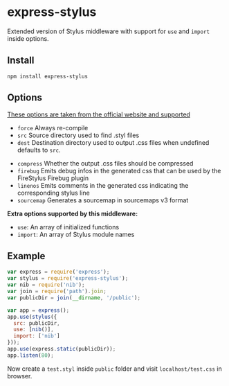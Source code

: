 # express-stylus
Extended version of Stylus middleware with support for `use` and `import` inside options.

## Install
```
npm install express-stylus
```

## Options

[These options are taken from the official website and supported](http://learnboost.github.io/stylus/docs/middleware.html)

<!--* `serve`     Serve the stylus files from `dest` [true]-->
* `force`     Always re-compile
* `src`       Source directory used to find .styl files
* `dest`      Destination directory used to output .css files when undefined defaults to `src`.
<!--* `compile`   Custom compile function, accepting the arguments `(str, path)`.-->
* `compress`  Whether the output .css files should be compressed
* `firebug`   Emits debug infos in the generated css that can be used by the FireStylus Firebug plugin
* `linenos`   Emits comments in the generated css indicating the corresponding stylus line
* `sourcemap` Generates a sourcemap in sourcemaps v3 format

**Extra options supported by this middleware:**

* `use`: An array of initialized functions
* `import`: An array of Stylus module names

## Example

```js
var express = require('express');
var stylus = require('express-stylus');
var nib = require('nib');
var join = require('path').join;
var publicDir = join(__dirname, '/public');

var app = express();
app.use(stylus({
  src: publicDir,
  use: [nib()],
  import: ['nib']
}));
app.use(express.static(publicDir));
app.listen(80);
```

Now create a `test.styl` inside `public` folder and visit `localhost/test.css` in browser.
